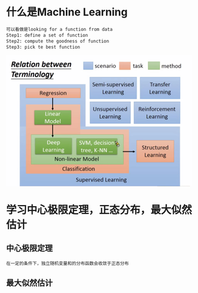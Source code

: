 # 什么是Machine Learning

    可以看做是looking for a function from data
    Step1: define a set of function
    Step2: compute the goodness of function
    Step3: pick te best function
![image](https://github.com/keke1u/LeeML/blob/master/Types_of_ML.jpg?raw=true)
# 学习中心极限定理，正态分布，最大似然估计
## 中心极限定理
    在一定的条件下，独立随机变量和的分布函数会收敛于正态分布
## 最大似然估计
